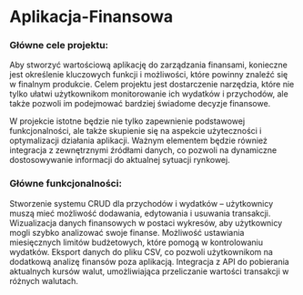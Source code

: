# Aplikacja-Finansowa

### Główne cele projektu:
Aby stworzyć wartościową aplikację do zarządzania finansami, konieczne jest określenie kluczowych funkcji i możliwości, które powinny znaleźć się w finalnym produkcie. Celem projektu jest dostarczenie narzędzia, które nie tylko ułatwi użytkownikom monitorowanie ich wydatków i przychodów, ale także pozwoli im podejmować bardziej świadome decyzje finansowe.

W projekcie istotne będzie nie tylko zapewnienie podstawowej funkcjonalności, ale także skupienie się na aspekcie użyteczności i optymalizacji działania aplikacji. Ważnym elementem będzie również integracja z zewnętrznymi źródłami danych, co pozwoli na dynamiczne dostosowywanie informacji do aktualnej sytuacji rynkowej.

### Główne funkcjonalności:
Stworzenie systemu CRUD dla przychodów i wydatków – użytkownicy muszą mieć możliwość dodawania, edytowania i usuwania transakcji.
Wizualizacja danych finansowych w postaci wykresów, aby użytkownicy mogli szybko analizować swoje finanse.
Możliwość ustawiania miesięcznych limitów budżetowych, które pomogą w kontrolowaniu wydatków.
Eksport danych do pliku CSV, co pozwoli użytkownikom na dodatkową analizę finansów poza aplikacją.
Integracja z API do pobierania aktualnych kursów walut, umożliwiająca przeliczanie wartości transakcji w różnych walutach.
